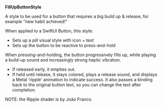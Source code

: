 **FillUpButtonStyle**

A style to be used for a button that requires a big build up & release, for example "new habit achieved!"

When applied to a SwiftUI Button, this style:
* Sets up a pill visual style with icon + text
* Sets up the button to be reactive to press-and-hold

When pressing-and-holding, the button progressively fills up, while playing a build-up sound and increasingly strong haptic vibration.  

* If released early, it empties out.
* If held until release, it stays colored, plays a release sound, and displays a Metal 'ripple' animation to indicate success. It also passes a binding back to the original button text, so you can change the text after completion.

NOTE: the Ripple shader is by João Franco.

